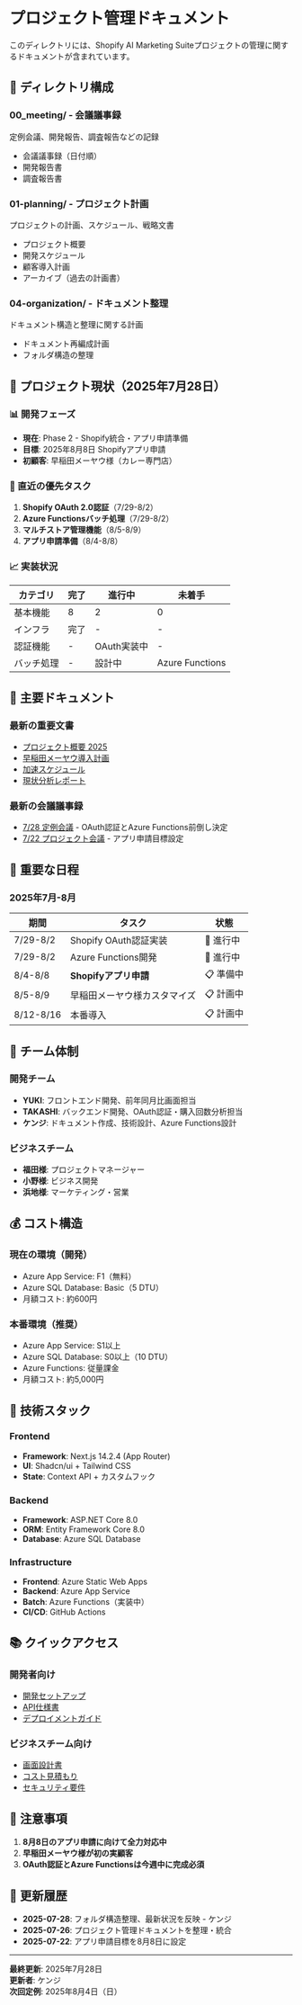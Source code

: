 # プロジェクト管理ドキュメント

このディレクトリには、Shopify AI Marketing Suiteプロジェクトの管理に関するドキュメントが含まれています。

## 📁 ディレクトリ構成

### 00_meeting/ - 会議議事録
定例会議、開発報告、調査報告などの記録
- 会議議事録（日付順）
- 開発報告書
- 調査報告書

### 01-planning/ - プロジェクト計画
プロジェクトの計画、スケジュール、戦略文書
- プロジェクト概要
- 開発スケジュール
- 顧客導入計画
- アーカイブ（過去の計画書）

### 04-organization/ - ドキュメント整理
ドキュメント構造と整理に関する計画
- ドキュメント再編成計画
- フォルダ構造の整理

## 🚀 プロジェクト現状（2025年7月28日）

### 📊 開発フェーズ
- **現在**: Phase 2 - Shopify統合・アプリ申請準備
- **目標**: 2025年8月8日 Shopifyアプリ申請
- **初顧客**: 早稲田メーヤウ様（カレー専門店）

### 🎯 直近の優先タスク
1. **Shopify OAuth 2.0認証**（7/29-8/2）
2. **Azure Functionsバッチ処理**（7/29-8/2）
3. **マルチストア管理機能**（8/5-8/9）
4. **アプリ申請準備**（8/4-8/8）

### 📈 実装状況
| カテゴリ | 完了 | 進行中 | 未着手 |
|----------|------|--------|--------|
| 基本機能 | 8 | 2 | 0 |
| インフラ | 完了 | - | - |
| 認証機能 | - | OAuth実装中 | - |
| バッチ処理 | - | 設計中 | Azure Functions |

## 💼 主要ドキュメント

### 最新の重要文書
- [プロジェクト概要 2025](./01-planning/PROJECT-OVERVIEW-2025.md)
- [早稲田メーヤウ導入計画](./01-planning/2025-07-28-maeyao-implementation-plan.md)
- [加速スケジュール](./01-planning/2025-07-28-accelerated-schedule.md)
- [現状分析レポート](./01-planning/2025-07-26-current-status-analysis.md)

### 最新の会議議事録
- [7/28 定例会議](./00_meeting/250728_会議議事録.md) - OAuth認証とAzure Functions前倒し決定
- [7/22 プロジェクト会議](./00_meeting/250722_会議議事録.md) - アプリ申請目標設定

## 📅 重要な日程

### 2025年7月-8月
| 期間 | タスク | 状態 |
|------|--------|------|
| 7/29-8/2 | Shopify OAuth認証実装 | 🚧 進行中 |
| 7/29-8/2 | Azure Functions開発 | 🚧 進行中 |
| 8/4-8/8 | **Shopifyアプリ申請** | 📋 準備中 |
| 8/5-8/9 | 早稲田メーヤウ様カスタマイズ | 📋 計画中 |
| 8/12-8/16 | 本番導入 | 📋 計画中 |

## 👥 チーム体制

### 開発チーム
- **YUKI**: フロントエンド開発、前年同月比画面担当
- **TAKASHI**: バックエンド開発、OAuth認証・購入回数分析担当
- **ケンジ**: ドキュメント作成、技術設計、Azure Functions設計

### ビジネスチーム
- **福田様**: プロジェクトマネージャー
- **小野様**: ビジネス開発
- **浜地様**: マーケティング・営業

## 💰 コスト構造

### 現在の環境（開発）
- Azure App Service: F1（無料）
- Azure SQL Database: Basic（5 DTU）
- 月額コスト: 約600円

### 本番環境（推奨）
- Azure App Service: S1以上
- Azure SQL Database: S0以上（10 DTU）
- Azure Functions: 従量課金
- 月額コスト: 約5,000円

## 🔧 技術スタック

### Frontend
- **Framework**: Next.js 14.2.4 (App Router)
- **UI**: Shadcn/ui + Tailwind CSS
- **State**: Context API + カスタムフック

### Backend
- **Framework**: ASP.NET Core 8.0
- **ORM**: Entity Framework Core 8.0
- **Database**: Azure SQL Database

### Infrastructure
- **Frontend**: Azure Static Web Apps
- **Backend**: Azure App Service
- **Batch**: Azure Functions（実装中）
- **CI/CD**: GitHub Actions

## 📚 クイックアクセス

### 開発者向け
- [開発セットアップ](../04-development/DEVELOPMENT-SETUP-MASTER.md)
- [API仕様書](../03-design-specs/api-documentation/api-endpoints-catalog.md)
- [デプロイメントガイド](../05-operations/DEPLOYMENT-MASTER-GUIDE.md)

### ビジネスチーム向け
- [画面設計書](../03-design-specs/screen-designs/README.md)
- [コスト見積もり](../06-infrastructure/03-cost-management/azure-cost-estimation-guide.md)
- [セキュリティ要件](../03-design-specs/security/frontend-security-issues.md)

## 🚨 注意事項

1. **8月8日のアプリ申請に向けて全力対応中**
2. **早稲田メーヤウ様が初の実顧客**
3. **OAuth認証とAzure Functionsは今週中に完成必須**

## 📝 更新履歴

- **2025-07-28**: フォルダ構造整理、最新状況を反映 - ケンジ
- **2025-07-26**: プロジェクト管理ドキュメントを整理・統合
- **2025-07-22**: アプリ申請目標を8月8日に設定

---

**最終更新**: 2025年7月28日  
**更新者**: ケンジ  
**次回定例**: 2025年8月4日（日）